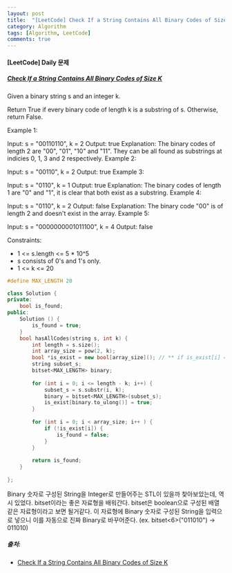 ```yaml
---
layout: post
title:  "[LeetCode] Check If a String Contains All Binary Codes of Size K"
category: Algorithm
tags: [Algorithm, LeetCode]
comments: true  
---
```


#### [LeetCode] Daily 문제
##### [Check If a String Contains All Binary Codes of Size K](https://leetcode.com/problems/check-if-a-string-contains-all-binary-codes-of-size-k/)

Given a binary string s and an integer k.

Return True if every binary code of length k is a substring of s. Otherwise, return False.

 

Example 1:

Input: s = "00110110", k = 2
Output: true
Explanation: The binary codes of length 2 are "00", "01", "10" and "11". They can be all found as substrings at indicies 0, 1, 3 and 2 respectively.
Example 2:

Input: s = "00110", k = 2
Output: true
Example 3:

Input: s = "0110", k = 1
Output: true
Explanation: The binary codes of length 1 are "0" and "1", it is clear that both exist as a substring. 
Example 4:

Input: s = "0110", k = 2
Output: false
Explanation: The binary code "00" is of length 2 and doesn't exist in the array.
Example 5:

Input: s = "0000000001011100", k = 4
Output: false
 

Constraints:

- 1 <= s.length <= 5 * 10^5
- s consists of 0's and 1's only.
- 1 <= k <= 20


``` cpp
#define MAX_LENGTH 20

class Solution {
private:
    bool is_found;
public:
    Solution () {
        is_found = true;
    }
    bool hasAllCodes(string s, int k) {
        int length = s.size();
        int array_size = pow(2, k);
        bool *is_exist = new bool[array_size](); // ** if is_exist[i] == true, then i is in the subset of k-numbered binary number.
        string subset_s;
        bitset<MAX_LENGTH> binary;
        
        for (int i = 0; i <= length - k; i++) {
            subset_s = s.substr(i, k);
            binary = bitset<MAX_LENGTH>(subset_s);
            is_exist[binary.to_ulong()] = true;
        }
        
        for (int i = 0; i < array_size; i++ ) {
            if (!is_exist[i]) {
                is_found = false;
            }
        }
        
        return is_found;
    }
    
};
```

Binary 숫자로 구성된 String을 Integer로 만들어주는 STL이 있을까 찾아보았는데, 역시 있었다. bitset이라는 좋은 자료형을 배워간다. bitset은 boolean으로 구성된 배열같은 자료형이라고 보면 될거같다. 이 자료형에 Binary 숫자로 구성된 String을 입력으로 넣으니 이를 자동으로 진짜 Binary로 바꾸어준다. (ex. bitset<6>("011010") -> 011010)

##### 출처:
- [Check If a String Contains All Binary Codes of Size K](https://leetcode.com/problems/check-if-a-string-contains-all-binary-codes-of-size-k/)
